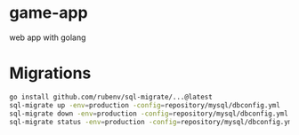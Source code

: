 # game-app
web app with golang 

# Migrations
```bash
go install github.com/rubenv/sql-migrate/...@latest
sql-migrate up -env=production -config=repository/mysql/dbconfig.yml
sql-migrate down -env=production -config=repository/mysql/dbconfig.yml -limit=1
sql-migrate status -env=production -config=repository/mysql/dbconfig.yml

```